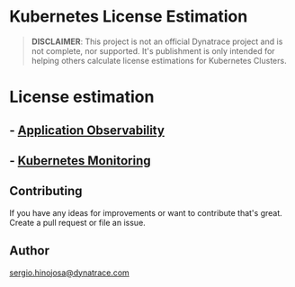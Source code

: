 # Kubernetes License Estimation

> **DISCLAIMER**: This project is not an official Dynatrace project and is not complete, nor supported. It's publishment is only intended for helping others calculate license estimations for Kubernetes Clusters.


# License estimation


## - [Application Observability](https://docs.dynatrace.com/docs/manage/subscriptions-and-licensing/dynatrace-platform-subscription/host-monitoring#gib-hour-calculation-for-containers-and-application-only-monitoring)
## - [Kubernetes Monitoring](https://docs.dynatrace.com/docs/manage/subscriptions-and-licensing/dynatrace-platform-subscription/container-monitoring#kubernetes-monitoring) 



## Contributing
If you have any ideas for improvements or want to contribute that's great. Create a pull request or file an issue.

## Author 
sergio.hinojosa@dynatrace.com
